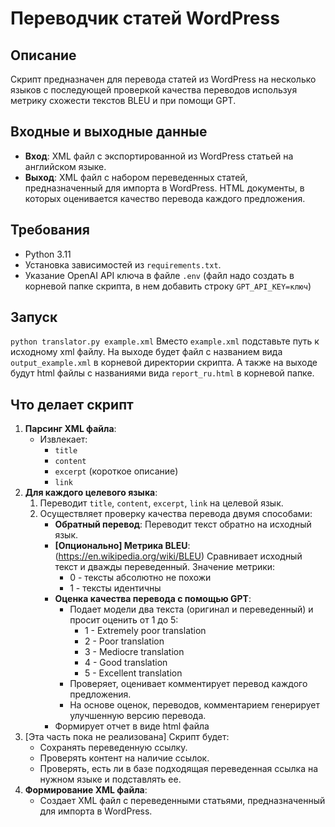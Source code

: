 # Переводчик статей WordPress

## Описание
Скрипт предназначен для перевода статей из WordPress на несколько языков с последующей проверкой качества переводов используя метрику схожести текстов BLEU и при помощи GPT.

## Входные и выходные данные
- **Вход**: XML файл с экспортированной из WordPress статьей на английском языке.
- **Выход**: XML файл с набором переведенных статей, предназначенный для импорта в WordPress. HTML документы, в которых оценивается качество перевода каждого предложения.

## Требования
- Python 3.11
- Установка зависимостей из `requirements.txt`.
- Указание OpenAI API ключа в файле `.env` (файл надо создать в корневой папке скрипта, в нем добавить строку `GPT_API_KEY=ключ`)

## Запуск
`python translator.py example.xml`
Вместо `example.xml` подставьте путь к исходному xml файлу. На выходе будет файл с названием вида `output_example.xml` в корневой директории скрипта. А также на выходе будут html файлы с названиями вида `report_ru.html` в корневой папке.

## Что делает скрипт
1. **Парсинг XML файла**:
    - Извлекает:
        - `title`
        - `content`
        - `excerpt` (короткое описание)
        - `link`
2. **Для каждого целевого языка**:
    1. Переводит `title`, `content`, `excerpt`, `link` на целевой язык.
    2. Осуществляет проверку качества перевода двумя способами:
        - **Обратный перевод**: Переводит текст обратно на исходный язык.
        - **[Опционально] Метрика BLEU**: (https://en.wikipedia.org/wiki/BLEU) Сравнивает исходный текст и дважды переведенный. Значение метрики:
            - 0 - тексты абсолютно не похожи
            - 1 - тексты идентичны
        - **Оценка качества перевода с помощью GPT**: 
            - Подает модели два текста (оригинал и переведенный) и просит оценить от 1 до 5:
                - 1 - Extremely poor translation
                - 2 - Poor translation
                - 3 - Mediocre translation
                - 4 - Good translation
                - 5 - Excellent translation
            - Проверяет, оценивает комментирует перевод каждого предложения.
            - На основе оценок, переводов, комментарием генерирует улучшенную версию перевода.
        - Формирует отчет в виде html файла
3. [Эта часть пока не реализована] Скрипт будет:
    - Сохранять переведенную ссылку.
    - Проверять контент на наличие ссылок.
    - Проверять, есть ли в базе подходящая переведенная ссылка на нужном языке и подставлять ее.
4. **Формирование XML файла**:
    - Создает XML файл с переведенными статьями, предназначенный для импорта в WordPress.
